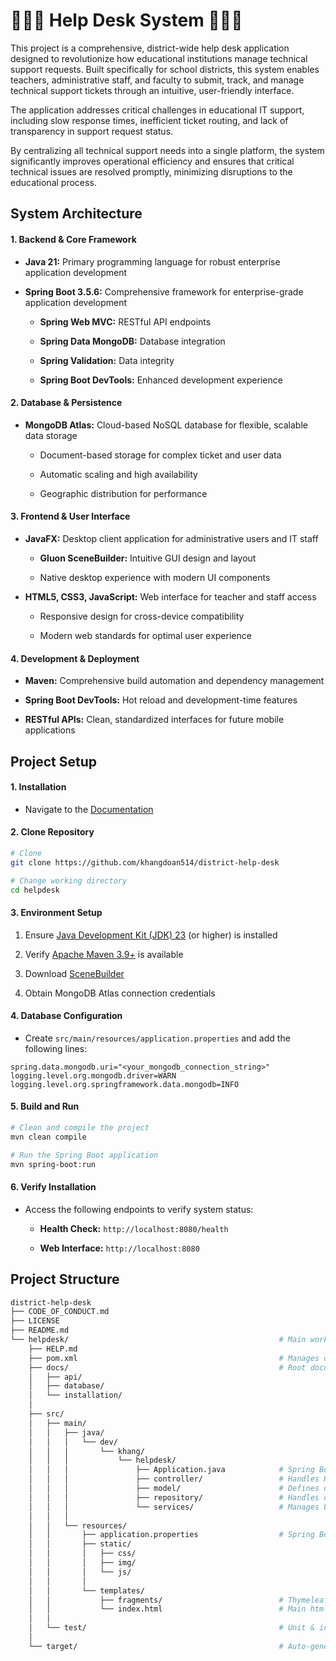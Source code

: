 # **🧑🏻‍💻 Help Desk System 🧑🏻‍💻**

This project is a comprehensive, district-wide help desk application designed to revolutionize how educational institutions manage technical support requests. Built specifically for school districts, this system enables teachers, administrative staff, and faculty to submit, track, and manage technical support tickets through an intuitive, user-friendly interface.

The application addresses critical challenges in educational IT support, including slow response times, inefficient ticket routing, and lack of transparency in support request status.

By centralizing all technical support needs into a single platform, the system significantly improves operational efficiency and ensures that critical technical issues are resolved promptly, minimizing disruptions to the educational process.

## **System Architecture**

#### **1. Backend & Core Framework**

- **Java 21:** Primary programming language for robust enterprise application development

- **Spring Boot 3.5.6:** Comprehensive framework for enterprise-grade application development

    - **Spring Web MVC:** RESTful API endpoints

    - **Spring Data MongoDB:** Database integration

    - **Spring Validation:** Data integrity

    - **Spring Boot DevTools:** Enhanced development experience

#### **2. Database & Persistence**

- **MongoDB Atlas:** Cloud-based NoSQL database for flexible, scalable data storage

    - Document-based storage for complex ticket and user data

    - Automatic scaling and high availability

    - Geographic distribution for performance

#### **3. Frontend & User Interface**

- **JavaFX:** Desktop client application for administrative users and IT staff

    - **Gluon SceneBuilder:** Intuitive GUI design and layout
    
    - Native desktop experience with modern UI components

- **HTML5, CSS3, JavaScript:** Web interface for teacher and staff access

    - Responsive design for cross-device compatibility

    - Modern web standards for optimal user experience

#### **4. Development & Deployment**

- **Maven:** Comprehensive build automation and dependency management

- **Spring Boot DevTools:** Hot reload and development-time features

- **RESTful APIs:** Clean, standardized interfaces for future mobile applications

## **Project Setup**

#### **1. Installation**

- Navigate to the [Documentation](helpdesk/docs/installation/README.md)

#### **2. Clone Repository**

```bash
# Clone
git clone https://github.com/khangdoan514/district-help-desk

# Change working directory
cd helpdesk
```

#### **3. Environment Setup**

1. Ensure [Java Development Kit (JDK) 23](https://www.oracle.com/java/technologies/downloads/) (or higher) is installed

2. Verify [Apache Maven 3.9+](https://maven.apache.org) is available

3. Download [SceneBuilder](https://gluonhq.com/products/scene-builder/)

4. Obtain MongoDB Atlas connection credentials

#### **4. Database Configuration**

- Create `src/main/resources/application.properties` and add the following lines:

```properties
spring.data.mongodb.uri="<your_mongodb_connection_string>"
logging.level.org.mongodb.driver=WARN
logging.level.org.springframework.data.mongodb=INFO
```

#### **5. Build and Run**

```bash
# Clean and compile the project
mvn clean compile

# Run the Spring Boot application
mvn spring-boot:run
```

#### **6. Verify Installation**

- Access the following endpoints to verify system status:

    - **Health Check:** `http://localhost:8080/health`

    - **Web Interface:** `http://localhost:8080`

## **Project Structure**

```bash
district-help-desk
├── CODE_OF_CONDUCT.md
├── LICENSE
├── README.md
└── helpdesk/                                               # Main working directory
    ├── HELP.md
    ├── pom.xml                                             # Manages dependencies & builds configurations
    ├── docs/                                               # Root documentation directory
    │   ├── api/
    │   ├── database/
    │   └── installation/
    │
    ├── src/
    │   ├── main/
    │   │   ├── java/
    │   │   │   └── dev/
    │   │   │       └── khang/
    │   │   │           └── helpdesk/
    │   │   │               ├── Application.java            # Spring Boot entry point
    │   │   │               ├── controller/                 # Handles HTTP requests (@Controller, @RestController)
    │   │   │               ├── model/                      # Defines data entities (@Entity)
    │   │   │               ├── repository/                 # Handles data access (@Repository)
    │   │   │               └── services/                   # Manages business logic (@Service)
    │   │   │
    │   │   └── resources/
    │   │       ├── application.properties                  # Spring Boot configurations
    │   │       ├── static/
    │   │       │   ├── css/
    │   │       │   ├── img/
    │   │       │   └── js/
    │   │       │
    │   │       └── templates/
    │   │           ├── fragments/                          # Thymeleaf
    │   │           └── index.html                          # Main html homepage
    │   │
    │   └── test/                                           # Unit & integration tests
    │
    └── target/                                             # Auto-generated build output
```